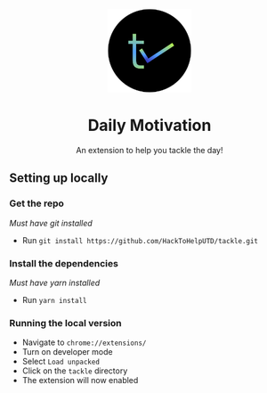 <p align="center"><img src="https://raw.githubusercontent.com/HackToHelpUTD/tackle/master/.github/logo.png" alt="logo" height="150px"></p>
<h1 align="center">Daily Motivation</h1>
<p align="center">An extension to help you tackle the day!</p>

## Setting up locally

### Get the repo
*Must have git installed*
* Run `git install https://github.com/HackToHelpUTD/tackle.git`

### Install the dependencies
*Must have yarn installed*
* Run `yarn install`

### Running the local version
* Navigate to `chrome://extensions/`
* Turn on developer mode
* Select `Load unpacked`
* Click on the `tackle` directory
* The extension will now enabled
